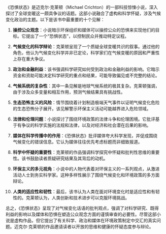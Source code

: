 《恐惧状态》是迈克尔·克莱顿（Michael Crichton）的一部科技惊悚小说，深入探讨了全球变暖这一颇具争议的话题。这部小说融合了虚构和科学怀疑，涉及气候变化政治的主题。以下是该书中最重要的十个见解：

1. **操控公众观念**：小说暗示环保组织和媒体可以操控公众的恐惧来实现他们的目标。它提出了一个“恐惧状态”，以控制民众并推动特定议程。

2. **气候变化的科学辩论**：克莱顿呈现了一个质疑全球变暖共识的叙事。通过他的角色，他认为气候变化科学并非已定论，科学家们在气候变暖的原因和严重性上存在重大争议。

3. **政治和金融利益**：该书强调科学研究如何受到政治和金融利益的影响。它暗示资金和资助可能决定科学研究的重点和结果，可能导致偏见或不完整的结论。

4. **气候系统的复杂性**：其中一条见解是地球气候系统的极其复杂。克莱顿强调，由于涉及众多变量和相互作用，预测气候结果具有挑战性。

5. **生态恐怖主义的风险**：情节围绕着计划制造极端天气事件以证明气候变化危险的生态恐怖分子展开。该见解警示环保主义活动可能越界进入危险领域。

6. **法律和伦理问题**：小说探讨了围绕环境政策的法律斗争和伦理困境。它批评基于有争议的科学实施的法规和法律，以及对经济和社会潜在后果的影响。

7. **媒体在科学传播中的作用**：《恐惧状态》批评媒体夸大科学发现，并促成围绕气候变化的错误信息。它认为媒体往往优先考虑标题而非细致报道。

8. **科学中怀疑的重要性**：克莱顿的作品强调科学探究中怀疑和批判性思维的重要性。该书鼓励读者质疑研究结果及其背后的动机。

9. **环保主义的多元视角**：小说中的人物代表着对环保主义的一系列观点，从激进活动人士到务实科学家。这种多样性展示了围绕气候变化和环境政策的多方面辩论。

10. **人类的适应性和韧性**：最后，该书认为人类在面对环境变化时是适应性和有韧性的。克莱顿认为，人类创新和技术进步可以克服环境挑战。

总之，《恐惧状态》呈现了对气候变化话语的批判观点，强调了对科学研究、既得利益的影响以及媒体和恐惧在塑造公众观念方面的谨慎审查的必要性。尽管这部小说是虚构作品，但它提出了有关科学、政治和媒体在环境政策制定中交汇的真实问题。迈克尔·克莱顿的作品邀请读者以开放的思维和健康的怀疑态度参与辩论。